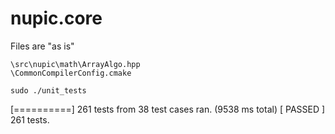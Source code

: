 # nupic.core

Files are "as is"

```
\src\nupic\math\ArrayAlgo.hpp
\CommonCompilerConfig.cmake
```

```
sudo ./unit_tests
```

[==========] 261 tests from 38 test cases ran. (9538 ms total)
[  PASSED  ] 261 tests.
